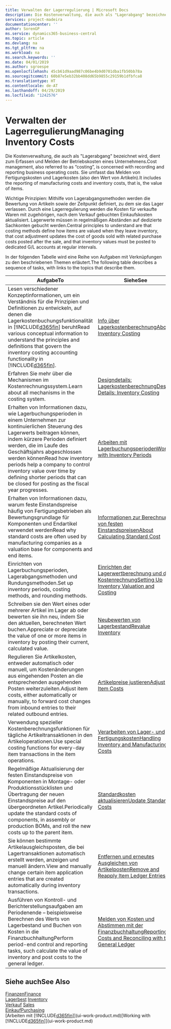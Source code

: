 ```yaml
---
title: Verwalten der Lagerregulierung | Microsoft Docs
description: Die Kostenverwaltung, die auch als "Lagerabgang" bezeichnet wird, dient zum Erfassen und Melden der Betriebskosten eines Unternehmens. Sie umfasst das Melden von Fertigungskosten und Lagerkosten (also den Wert von Artikeln).
services: project-madeira
documentationcenter: ''
author: SorenGP
ms.service: dynamics365-business-central
ms.topic: article
ms.devlang: na
ms.tgt_pltfrm: na
ms.workload: na
ms.search.keywords: ''
ms.date: 04/01/2019
ms.author: sgroespe
ms.openlocfilehash: 45cb61d9aad987c06be4b9d0701dba1fb50bb78a
ms.sourcegitcommit: 60b87e5eb32bb408dd65b9855c29159b1dfbfca8
ms.translationtype: HT
ms.contentlocale: de-AT
ms.lasthandoff: 04/29/2019
ms.locfileid: "1242576"
---
```

# <a name="managing-inventory-costs"></a><span data-ttu-id="5bdb9-104">Verwalten der Lagerregulierung</span><span class="sxs-lookup"><span data-stu-id="5bdb9-104">Managing Inventory Costs</span></span>
<span data-ttu-id="5bdb9-105">Die Kostenverwaltung, die auch als "Lagerabgang" bezeichnet wird, dient zum Erfassen und Melden der Betriebskosten eines Unternehmens.</span><span class="sxs-lookup"><span data-stu-id="5bdb9-105">Cost management, also referred to as “costing”, is concerned with recording and reporting business operating costs.</span></span> <span data-ttu-id="5bdb9-106">Sie umfasst das Melden von Fertigungskosten und Lagerkosten (also den Wert von Artikeln).</span><span class="sxs-lookup"><span data-stu-id="5bdb9-106">It includes the reporting of manufacturing costs and inventory costs, that is, the value of items.</span></span>   

<span data-ttu-id="5bdb9-107">Wichtige Prinzipien: Mithilfe von Lagerabgangsmethoden werden die Bewertung von Artikeln sowie der Zeitpunkt definiert, zu dem sie das Lager verlassen. Durch eine Lagerregulierung werden die Kosten für verkaufte Waren mit zugehörigen, nach dem Verkauf gebuchten Einkaufskosten aktualisiert. Lagerwerte müssen in regelmäßigen Abständen auf dedizierte Sachkonten gebucht werden.</span><span class="sxs-lookup"><span data-stu-id="5bdb9-107">Central principles to understand are that costing methods define how items are valued when they leave inventory, that cost adjustment updates the cost of goods sold with related purchase costs posted after the sale, and that inventory values must be posted to dedicated G/L accounts at regular intervals.</span></span>

<span data-ttu-id="5bdb9-108">In der folgenden Tabelle wird eine Reihe von Aufgaben mit Verknüpfungen zu den beschriebenen Themen erläutert.</span><span class="sxs-lookup"><span data-stu-id="5bdb9-108">The following table describes a sequence of tasks, with links to the topics that describe them.</span></span>

|<span data-ttu-id="5bdb9-109">**Aufgabe**</span><span class="sxs-lookup"><span data-stu-id="5bdb9-109">**To**</span></span>|<span data-ttu-id="5bdb9-110">**Siehe**</span><span class="sxs-lookup"><span data-stu-id="5bdb9-110">**See**</span></span>|  
|------------|-------------|  
|<span data-ttu-id="5bdb9-111">Lesen verschiedener Konzeptinformationen, um ein Verständnis für die Prinzipien und Definitionen zu entwickeln, auf denen die Lagerkostenbuchungsfunktionalität in [!INCLUDE[d365fin](includes/d365fin_md.md)] beruht</span><span class="sxs-lookup"><span data-stu-id="5bdb9-111">Read various conceptual information to understand the principles and definitions that govern the inventory costing accounting functionality in [!INCLUDE[d365fin](includes/d365fin_md.md)].</span></span>|[<span data-ttu-id="5bdb9-112">Info über Lagerkostenberechnung</span><span class="sxs-lookup"><span data-stu-id="5bdb9-112">About Inventory Costing</span></span>](finance-learn-about-costing.md)|  
|<span data-ttu-id="5bdb9-113">Erfahren Sie mehr über die Mechanismen im Kostenrechnungssystem.</span><span class="sxs-lookup"><span data-stu-id="5bdb9-113">Learn about all mechanisms in the costing system.</span></span>|[<span data-ttu-id="5bdb9-114">Designdetails: Lagerkostenberechnung</span><span class="sxs-lookup"><span data-stu-id="5bdb9-114">Design Details: Inventory Costing</span></span>](design-details-inventory-costing.md)|
|<span data-ttu-id="5bdb9-115">Erhalten von Informationen dazu, wie Lagerbuchungsperioden in einem Unternehmen zur kontinuierlichen Steuerung des Lagerwerts beitragen können, indem kürzere Perioden definiert werden, die im Laufe des Geschäftsjahrs abgeschlossen werden können</span><span class="sxs-lookup"><span data-stu-id="5bdb9-115">Read how inventory periods help a company to control inventory value over time by defining shorter periods that can be closed for posting as the fiscal year progresses.</span></span>|[<span data-ttu-id="5bdb9-116">Arbeiten mit Lagerbuchungsperioden</span><span class="sxs-lookup"><span data-stu-id="5bdb9-116">Work with Inventory Periods</span></span>](finance-how-to-work-with-inventory-periods.md)|
|<span data-ttu-id="5bdb9-117">Erhalten von Informationen dazu, warum feste Einstandspreise häufig von Fertigungsbetrieben als Bewertungsgrundlage für Komponenten und Endartikel verwendet werden</span><span class="sxs-lookup"><span data-stu-id="5bdb9-117">Read why standard costs are often used by manufacturing companies as a valuation base for components and end items.</span></span>|[<span data-ttu-id="5bdb9-118">Informationen zur Berechnung von festen Einstandspreisen</span><span class="sxs-lookup"><span data-stu-id="5bdb9-118">About Calculating Standard Cost</span></span>](finance-about-calculating-standard-cost.md)|
|<span data-ttu-id="5bdb9-119">Einrichten von Lagerbuchungsperioden, Lagerabgangsmethoden und Rundungsmethoden.</span><span class="sxs-lookup"><span data-stu-id="5bdb9-119">Set up inventory periods, costing methods, and rounding methods.</span></span>|[<span data-ttu-id="5bdb9-120">Einrichten der Lagerwertberechnung und der Kostenrechnung</span><span class="sxs-lookup"><span data-stu-id="5bdb9-120">Setting Up Inventory Valuation and Costing</span></span>](finance-set-up-inventory-valuation-and-costing.md)|
|<span data-ttu-id="5bdb9-121">Schreiben sie den Wert eines oder mehrerer Artikel im Lager ab oder bewerten sie ihn neu, indem Sie den aktuellen, berechneten Wert buchen.</span><span class="sxs-lookup"><span data-stu-id="5bdb9-121">Appreciate or depreciate the value of one or more items in inventory by posting their current, calculated value.</span></span>|[<span data-ttu-id="5bdb9-122">Neubewerten von Lagerbestand</span><span class="sxs-lookup"><span data-stu-id="5bdb9-122">Revalue Inventory</span></span>](inventory-how-revalue-inventory.md)|
|<span data-ttu-id="5bdb9-123">Regulieren Sie Artikelkosten, entweder automatisch oder manuell, um Kostenänderungen aus eingehenden Posten an die entsprechenden ausgehenden Posten weiterzuleiten.</span><span class="sxs-lookup"><span data-stu-id="5bdb9-123">Adjust item costs, either automatically or manually, to forward cost changes from inbound entries to their related outbound entries.</span></span>|[<span data-ttu-id="5bdb9-124">Artikelpreise justieren</span><span class="sxs-lookup"><span data-stu-id="5bdb9-124">Adjust Item Costs</span></span>](inventory-how-adjust-item-costs.md)|
|<span data-ttu-id="5bdb9-125">Verwendung spezieller Kostenberechnungsfunktionen für tägliche Artikeltransaktionen in den Artikeloperationen.</span><span class="sxs-lookup"><span data-stu-id="5bdb9-125">Use special costing functions for every-day item transactions in the item operations.</span></span>|[<span data-ttu-id="5bdb9-126">Verarbeiten von Lager- und Fertigungskosten</span><span class="sxs-lookup"><span data-stu-id="5bdb9-126">Handling Inventory and Manufacturing Costs</span></span>](finance-handle-inventory-and-manufacturing-costs.md)|  
|<span data-ttu-id="5bdb9-127">Regelmäßige Aktualisierung der festen Einstandspreise von Komponenten in Montage- oder Produktionsstücklisten und Übertragung der neuen Einstandspreise auf den übergeordneten Artikel.</span><span class="sxs-lookup"><span data-stu-id="5bdb9-127">Periodically update the standard costs of components, in assembly or production BOMs, and roll the new costs up to the parent item.</span></span>|[<span data-ttu-id="5bdb9-128">Standardkosten aktualisieren</span><span class="sxs-lookup"><span data-stu-id="5bdb9-128">Update Standard Costs</span></span>](finance-how-to-update-standard-costs.md)|
|<span data-ttu-id="5bdb9-129">Sie können bestimmte Artikelausgleichsposten, die bei Lagertransaktionen automatisch erstellt werden, anzeigen und manuell ändern.</span><span class="sxs-lookup"><span data-stu-id="5bdb9-129">View and manually change certain item application entries that are created automatically during inventory transactions.</span></span>|[<span data-ttu-id="5bdb9-130">Entfernen und erneutes Ausgleichen von Artikelposten</span><span class="sxs-lookup"><span data-stu-id="5bdb9-130">Remove and Reapply Item Ledger Entries</span></span>](finance-how-to-remove-and-reapply-item-entries.md)|
|<span data-ttu-id="5bdb9-131">Ausführen von Kontroll- und Berichterstellungsaufgaben am Periodenende – beispielsweise Berechnen des Werts von Lagerbestand und Buchen von Kosten in die Finanzbuchhaltung</span><span class="sxs-lookup"><span data-stu-id="5bdb9-131">Perform period-end control and reporting tasks, such calculate the value of inventory and post costs to the general ledger.</span></span>|[<span data-ttu-id="5bdb9-132">Melden von Kosten und Abstimmen mit der Finanzbuchhaltung</span><span class="sxs-lookup"><span data-stu-id="5bdb9-132">Reporting Costs and Reconciling with the General Ledger</span></span>](finance-report-costs-and-reconcile-with-the-general-ledger.md)|

## <a name="see-also"></a><span data-ttu-id="5bdb9-133">Siehe auch</span><span class="sxs-lookup"><span data-stu-id="5bdb9-133">See Also</span></span>  
 [<span data-ttu-id="5bdb9-134">Finanzen</span><span class="sxs-lookup"><span data-stu-id="5bdb9-134">Finance</span></span>](finance.md)  
 <span data-ttu-id="5bdb9-135">[Lagerbest](inventory-manage-inventory.md) </span><span class="sxs-lookup"><span data-stu-id="5bdb9-135">[Inventory](inventory-manage-inventory.md) </span></span>  
 <span data-ttu-id="5bdb9-136">[Verkauf](sales-manage-sales.md) </span><span class="sxs-lookup"><span data-stu-id="5bdb9-136">[Sales](sales-manage-sales.md) </span></span>  
 [<span data-ttu-id="5bdb9-137">Einkauf</span><span class="sxs-lookup"><span data-stu-id="5bdb9-137">Purchasing</span></span>](purchasing-manage-purchasing.md)  
 <span data-ttu-id="5bdb9-138">[Arbeiten mit [!INCLUDE[d365fin](includes/d365fin_md.md)]](ui-work-product.md)</span><span class="sxs-lookup"><span data-stu-id="5bdb9-138">[Working with [!INCLUDE[d365fin](includes/d365fin_md.md)]](ui-work-product.md)</span></span>
